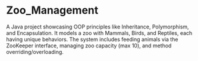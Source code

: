# Zoo_Management
A Java project showcasing OOP principles like Inheritance, Polymorphism, and Encapsulation. It models a zoo with Mammals, Birds, and Reptiles, each having unique behaviors. The system includes feeding animals via the ZooKeeper interface, managing zoo capacity (max 10), and method overriding/overloading.
